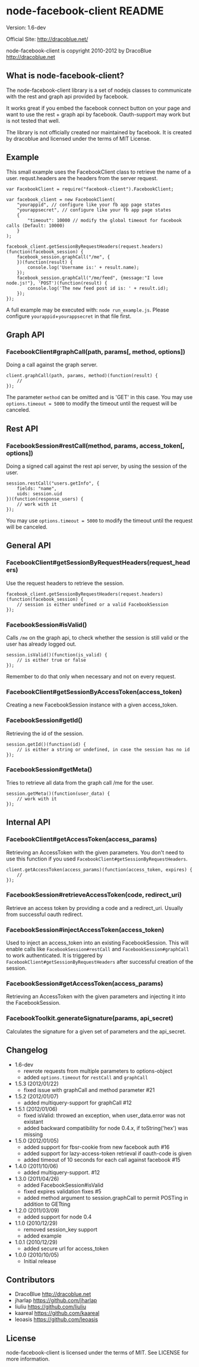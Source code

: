 node-facebook-client README
===========================

Version: 1.6-dev

Official Site: <http://dracoblue.net/>

node-facebook-client is copyright 2010-2012 by DracoBlue <http://dracoblue.net>

What is node-facebook-client?
-----------------------------
The node-facebook-client library is a set of nodejs classes to communicate
with the rest and graph api provided by facebook.

It works great if you embed the facebook connect button on your page and
want to use the rest + graph api by facebook. Oauth-support may work but
is not tested that well.

The library is not officially created nor maintained by facebook. It is
created by dracoblue and licensed under the terms of MIT License.

## Example

This small example uses the FacebookClient class to retrieve the name of a
user. requst.headers are the headers from the server request.

    var FacebookClient = require("facebook-client").FacebookClient;
    
    var facebook_client = new FacebookClient(
        "yourappid", // configure like your fb app page states
        "yourappsecret", // configure like your fb app page states
        {
            "timeout": 10000 // modify the global timeout for facebook calls (Default: 10000)
        }
    );
    
    facebook_client.getSessionByRequestHeaders(request.headers)(function(facebook_session) {
        facebook_session.graphCall("/me", {
        })(function(result) {
            console.log('Username is:' + result.name);
        });
        facebook_session.graphCall("/me/feed", {message:"I love node.js!"}, 'POST')(function(result) {
            console.log('The new feed post id is: ' + result.id);
        });
    });
    
A full example may be executed with: `node run_example.js`. Please configure `yourappid`+`yourappsecret` in that file first.

## Graph API

### FacebookClient#graphCall(path, params[, method, options])

Doing a call against the graph server.

    client.graphCall(path, params, method)(function(result) {
        // 
    });

The parameter `method` can be omitted and is 'GET' in this case. You may use
`options.timeout = 5000` to modify the timeout until the request will be
canceled. 

## Rest API

### FacebookSession#restCall(method, params, access_token[, options])

Doing a signed call against the rest api server, by using the session of the
user.

    session.restCall("users.getInfo", {
        fields: "name",
        uids: session.uid
    })(function(response_users) {
        // work with it
    });

You may use `options.timeout = 5000` to modify the timeout until the request
will be canceled. 

## General API

### FacebookClient#getSessionByRequestHeaders(request_headers)

Use the request headers to retrieve the session.

    facebook_client.getSessionByRequestHeaders(request.headers)(function(facebook_session) {
        // session is either undefined or a valid FacebookSession
    });

### FacebookSession#isValid()

Calls `/me` on the graph api, to check whether the session is still valid or the
user has already logged out.

    session.isValid()(function(is_valid) {
        // is either true or false
    });

Remember to do that only when necessary and not on every request.

### FacebookClient#getSessionByAccessToken(access_token)

Creating a new FacebookSession instance with a given access_token.

### FacebookSession#getId()

Retrieving the id of the session.

    session.getId()(function(id) {
        // is either a string or undefined, in case the session has no id
    });

### FacebookSession#getMeta()

Tries to retrieve all data from the graph call /me for the user.

    session.getMeta()(function(user_data) {
        // work with it
    });

## Internal API

### FacebookClient#getAccessToken(access_params)

Retrieving an AccessToken with the given parameters. You don't need to use this
function if you used `FacebookClient#getSessionByRequestHeaders`.

    client.getAccessToken(access_params)(function(access_token, expires) {
        // 
    });
    
### FacebookSession#retrieveAccessToken(code, redirect_uri)

Retrieve an access token by providing a code and a redirect_uri. Usually from
successful oauth redirect.

### FacebookSession#injectAccessToken(access_token)

Used to inject an access_token into an existing FacebookSession. This will enable
calls like `FacebookSession#restCall` and `FacebookSession#graphCall` to work
authenticated. It is triggered by `FacebookClient#getSessionByRequestHeaders`
after successful creation of the session.

### FacebookSession#getAccessToken(access_params)

Retrieving an AccessToken with the given parameters and injecting it into the
FacebookSession.

### FacebookToolkit.generateSignature(params, api_secret)

Calculates the signature for a given set of parameters and the api_secret.

Changelog
---------

- 1.6-dev
  - rewrote requests from multiple parameters to options-object
  - added `options.timeout` for `restCall` and `graphCall`
- 1.5.3 (2012/01/22)
  - fixed issue with graphCall and method parameter #21
- 1.5.2 (2012/01/07)
  - added multiquery-support for graphCall #12
- 1.5.1 (2012/01/06)
  - fixed isValid: throwed an exception, when user_data.error was not existant
  - added backward compatibility for node 0.4.x, if toString('hex') was missing
- 1.5.0 (2012/01/05)
  - added support for fbsr-cookie from new facebook auth #16
  - added support for lazy-access-token retrieval if oauth-code is given
  - added timeout of 10 seconds for each call against facebook #15
- 1.4.0 (2011/10/06)
  - added multiquery-support. #12
- 1.3.0 (2011/04/26)
  - added FacebookSession#isValid
  - fixed expires validation fixes #5
  - added method argument to session.graphCall to permit POSTing in addition to GETting
- 1.2.0 (2011/03/09)
  - added support for node 0.4
- 1.1.0 (2010/12/29)
  - removed session_key support
  - added example
- 1.0.1 (2010/12/29)
  - added secure url for access_token
- 1.0.0 (2010/10/05)
  - Initial release

Contributors
------------

- DracoBlue http://dracoblue.net
- jharlap https://github.com/jharlap
- liuliu https://github.com/liuliu
- kaareal https://github.com/kaareal
- leoasis https://github.com/leoasis

License
--------

node-facebook-client is licensed under the terms of MIT. See LICENSE for more information.
